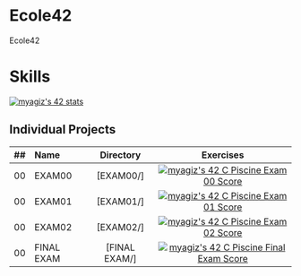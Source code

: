 # Ecole42
Ecole42

# Skills #

[![myagiz's 42 stats](https://badge42.vercel.app/api/v2/cl7ogw1d800060gl08xulbt98/stats?cursusId=9&coalitionId=245)](https://github.com/JaeSeoKim/badge42)

## Individual Projects
| ## | Name | Directory | Exercises |
|:----:|:-----------------------------------|:-------------:|:------------------:|
|  00  |EXAM00  | [EXAM00/]     |[![myagiz's 42 C Piscine Exam 00 Score](https://badge42.vercel.app/api/v2/cl7ogw1d800060gl08xulbt98/project/2749892)](https://github.com/JaeSeoKim/badge42)
|  00  |EXAM01  | [EXAM01/]     |[![myagiz's 42 C Piscine Exam 01 Score](https://badge42.vercel.app/api/v2/cl7ogw1d800060gl08xulbt98/project/2757662)](https://github.com/JaeSeoKim/badge42)
|  00  |EXAM02  | [EXAM02/]     |[![myagiz's 42 C Piscine Exam 02 Score](https://badge42.vercel.app/api/v2/cl7ogw1d800060gl08xulbt98/project/2768835)](https://github.com/JaeSeoKim/badge42)
|  00  |FINAL EXAM  | [FINAL EXAM/]     |[![myagiz's 42 C Piscine Final Exam Score](https://badge42.vercel.app/api/v2/cl7ogw1d800060gl08xulbt98/project/2788384)](https://github.com/JaeSeoKim/badge42)
